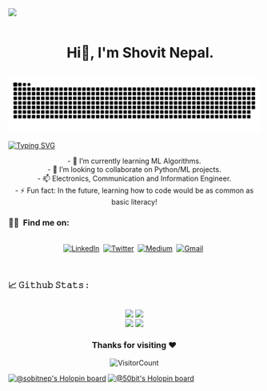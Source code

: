 <img src="https://user-images.githubusercontent.com/73097560/115834477-dbab4500-a447-11eb-908a-139a6edaec5c.gif">

<div id="user-content-toc">
  <ul align="center">
    <summary><h1 style="display: inline-block">Hi👋, I'm Shovit Nepal.</h1></summary>
  </ul>
</div>
<!--- snake -->
<div align="center">
  <img  src="https://github.com/1999AZZAR/1999AZZAR/blob/main/resources/img/grid-snake.svg"
       alt="snake" /></a>
</div>
 
[![Typing SVG](https://readme-typing-svg.herokuapp.com?font=Robot-Bold&size=30&color=00e0df&center=true&vCenter=true&width=900&height=110&lines=Data+Science+Enthusiast;Learning+ML+Algorithms)](https://git.io/typing-svg)
 
 <!--<img align="right" alt="Coding" width="400" src="https://github.com/sobit-nep/blob/main/coding-freak%20(1).gif">-->
 
<div align="center">
- 🌱 I’m currently learning ML Algorithms. 
 </br>
- 👯 I’m looking to collaborate on Python/ML projects.
 </br>
- 📫 Electronics, Communication and Information Engineer.
</br>
- ⚡ Fun fact: In the future, learning how to code would be as common as basic literacy!
</br>
</div>
<h3> 🤝🏻 &nbsp;Find me on:</h3> 

<p align="center">
<br/>
<a href="https://www.linkedin.com/in/shovit-nepal-b559691b7/"><img src="https://img.shields.io/badge/linkedin-%230077B5.svg?&style=for-the-badge&logo=linkedin&logoColor=white" alt="LinkedIn" /></a>&nbsp;
<a href="https://twitter.com/50bit"><img src="https://img.shields.io/badge/Twitter-1DA1F2?style=for-the-badge&logo=twitter&logoColor=white" alt="Twitter" /></a>&nbsp;
<a href="https://medium.com/@nepalsobit1"><img src="https://img.shields.io/badge/Medium-12100E?style=for-the-badge&logo=medium&logoColor=white" alt="Medium" /></a>&nbsp;
<a href="mailto:nepalsobit1@gmail.com?subject=Hola%20Jiji"><img src="https://img.shields.io/badge/gmail-%23D14836.svg?&style=for-the-badge&logo=gmail&logoColor=white" alt="Gmail"/></a>&nbsp;
<!--<a href="https://nepalshovit.com.np/"><img alt="Website" src="https://img.shields.io/website?style=for-the-badge&up_message=portfolio&url=https%3A%2F%2Fkkvanonymous.github.io%2F"></a>-->
</p>
<br/> 


<h3>
<g-emoji class="g-emoji" alias="chart_with_upwards_trend" fallback-src="https://github.githubassets.com/images/icons/emoji/unicode/1f4c8.png">📈</g-emoji>
<strong>𝙶𝚒𝚝𝚑𝚞𝚋 𝚂𝚝𝚊𝚝𝚜 : </strong>
 </h3>
<br/>

 <div align="center">
<img src="https://github-readme-stats.vercel.app/api?username=sobit-nep&show_icons=true&theme=tokyonight" width="45%" />
<img src="https://github-readme-streak-stats.herokuapp.com/?user=sobit-nep&theme=tokyonight" width="45%"/>
</div>
<div align="center">
<img src="https://github-readme-stats.vercel.app/api/top-langs/?username=sobit-nep&theme=tokyonight&layout=compact" width="45%" />
<img src ="https://github-contributor-stats.vercel.app/api?username=sobit-nep&limit=5&theme=tokyonight&combine_all_yearly_contributions=true" width="45%"/>
</div>


<div align="center">
 
### Thanks for visiting :heart:
![VisitorCount](https://profile-counter.glitch.me/sobit-nep/count.svg)
</div>

[![@sobitnep's Holopin board](https://holopin.me/sobitnep)](https://holopin.io/@sobitnep)
[![@50bit's Holopin board](https://holopin.io/api/user/board?user=50bit)](https://holopin.io/@50bit)
